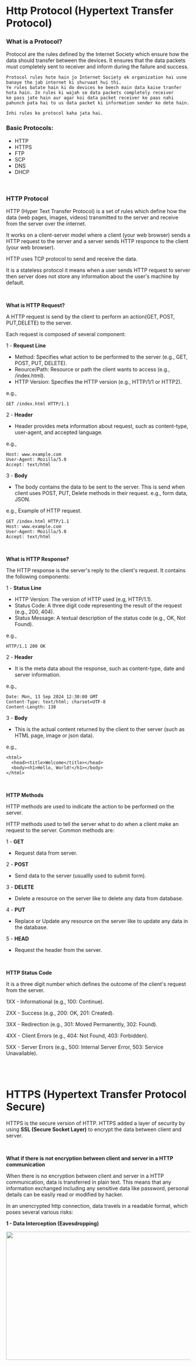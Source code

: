 # Http Protocol (Hypertext Transfer Protocol)

### What is a Protocol?

Protocol are the rules defined by the Internet Society which ensure how the data should transfer between the devices. It ensures that the data packets must completely sent to receiver and inform during the failure and success.

```
Protocol rules hote hain jo Internet Society ek organization hai usne banaye the jab internet ki shuruaat hui thi.
Ye rules batate hain ki do devices ke beech main data kaise tranfer hota hain. In rules ki wajah se data packets completely receiver
ke pass jate hain aur agar koi data packet receiver ke paas nahi pahunch pata hai to us data packet ki information sender ko dete hain.

Inhi rules ko protocol kaha jata hai.
```

### Basic Protocols:

- HTTP
- HTTPS
- FTP
- SCP
- DNS
- DHCP

<br>

### HTTP Protocol

HTTP (Hyper Text Transfer Protocol) is a set of rules which define how the data (web pages, images, videos) transmitted to the server and receive from the server over the internet.

It works on a client-server model where a client (your web browser) sends a HTTP request to the server and a server sends HTTP responce to the client (your web browser).

HTTP uses TCP protocol to send and receive the data.

It is a stateless protocol it means when a user sends HTTP request to server then server does not store any information about the user's machine by default.

<br>

**What is HTTP Request?**

A HTTP request is send by the client to perform an action(GET, POST, PUT,DELETE) to the server.

Each request is composed of several component:

1 - **Request Line**
- Method: Specifies what action to be performed to the server (e.g., GET, POST, PUT, DELETE).
- Reource/Path: Resource or path the client wants to access (e.g., /index.html).
- HTTP Version: Specifies the HTTP version (e.g., HTTP/1/1 or HTTP2).

e.g.,
```
GET /index.html HTTP/1.1
```

2 - **Header**
- Header provides meta information about request, such as content-type, user-agent, and accepted language.

e.g.,
```
Host: www.example.com
User-Agent: Mozilla/5.0
Accept: text/html
```

3 - **Body**
- The body contains the data to be sent to the server. This is send when client uses POST, PUT, Delete methods in their request. e.g., form data, JSON.

e.g., Example of HTTP request.
```
GET /index.html HTTP/1.1
Host: www.example.com
User-Agent: Mozilla/5.0
Accept: text/html
```

<br>

**What is HTTP Response?**

The HTTP response is the server's reply to the client's request. It contains the following components:

1 - **Status Line**
- HTTP Version: The version of HTTP used (e.g, HTTP/1.1).
- Status Code: A three digit code representing the result of the request (e.g., 200, 404).
- Status Message: A textual description of the status code (e.g., OK, Not Found).

e.g., 
```
HTTP/1.1 200 OK
```

2 - **Header**
- It is the meta data about the response, such as content-type, date and server information.

e.g., 
```
Date: Mon, 13 Sep 2024 12:30:00 GMT
Content-Type: text/html; charset=UTF-8
Content-Length: 138
```

3 - **Body**
- This is the actual content returned by the client to ther server (such as HTML page, image or json data).

e.g., 
```
<html>
  <head><title>Welcome</title></head>
  <body><h1>Hello, World!</h1></body>
</html>
```

<br>

**HTTP Methods**

HTTP methods are used to indicate the action to be performed on the server. 

HTTP methods used to tell the server what to do when a client make an request to the server. Common methods are:

1 - **GET**
- Request data from server.

2 - **POST**
- Send data to the server (usuallly used to submit form).

3 - **DELETE**
- Delete a resource on the server like to delete any data from database.

4 - **PUT**
- Replace or Update any resource on the server like to update any data in the database.

5 - **HEAD**
- Request the header from the server.

<br>

**HTTP Status Code**

It is a three digit number which defines the outcome of the client's request from the server.

1XX - Informational (e.g., 100: Continue).

2XX - Success (e.g., 200: OK, 201: Created).

3XX - Redirection (e.g., 301: Moved Permanently, 302: Found).

4XX - Client Errors (e.g., 404: Not Found, 403: Forbidden).

5XX - Server Errors (e.g., 500: Internal Server Error, 503: Service Unavailable).

<br>
<br>

# HTTPS (Hypertext Transfer Protocol Secure)

HTTPS is the secure version of HTTP. HTTPS added a layer of security by using **SSL (Secure Socket Layer)** to encrypt the data between client and server.

<br>

**What if there is not encryption between client and server in a HTTP communication**

When there is no encryption between client and server in a HTTP communication, data is transferred in plain text. This means that any information exchanged including any sensitive data like password, personal details can be easily read or modified by hacker.

In an unencrypted http connection, data travels in a readable format, which poses several various risks:

**1 - Data Interception (Eavesdropping)**

<img src="https://github.com/user-attachments/assets/7b6853ff-6ffc-4724-88e1-74bdd96e49f7" height="350" width="650">

